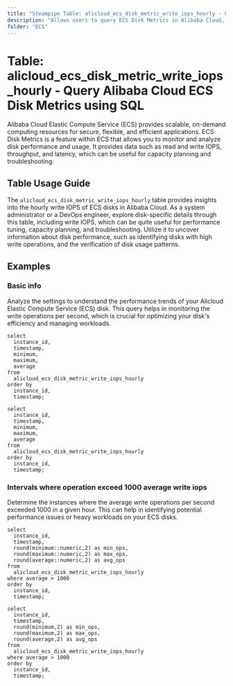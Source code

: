```yaml
---
title: "Steampipe Table: alicloud_ecs_disk_metric_write_iops_hourly - Query Alibaba Cloud ECS Disk Metrics using SQL"
description: "Allows users to query ECS Disk Metrics in Alibaba Cloud, specifically the hourly write IOPS (input/output operations per second), providing insights into disk performance and potential issues."
folder: "ECS"
---
```


# Table: alicloud_ecs_disk_metric_write_iops_hourly - Query Alibaba Cloud ECS Disk Metrics using SQL

Alibaba Cloud Elastic Compute Service (ECS) provides scalable, on-demand computing resources for secure, flexible, and efficient applications. ECS Disk Metrics is a feature within ECS that allows you to monitor and analyze disk performance and usage. It provides data such as read and write IOPS, throughput, and latency, which can be useful for capacity planning and troubleshooting.

## Table Usage Guide

The `alicloud_ecs_disk_metric_write_iops_hourly` table provides insights into the hourly write IOPS of ECS disks in Alibaba Cloud. As a system administrator or a DevOps engineer, explore disk-specific details through this table, including write IOPS, which can be quite useful for performance tuning, capacity planning, and troubleshooting. Utilize it to uncover information about disk performance, such as identifying disks with high write operations, and the verification of disk usage patterns.

## Examples

### Basic info
Analyze the settings to understand the performance trends of your Alicloud Elastic Compute Service (ECS) disk. This query helps in monitoring the write operations per second, which is crucial for optimizing your disk's efficiency and managing workloads.

```sql+postgres
select
  instance_id,
  timestamp,
  minimum,
  maximum,
  average
from
  alicloud_ecs_disk_metric_write_iops_hourly
order by
  instance_id,
  timestamp;
```

```sql+sqlite
select
  instance_id,
  timestamp,
  minimum,
  maximum,
  average
from
  alicloud_ecs_disk_metric_write_iops_hourly
order by
  instance_id,
  timestamp;
```

### Intervals where operation exceed 1000 average write iops
Determine the instances where the average write operations per second exceeded 1000 in a given hour. This can help in identifying potential performance issues or heavy workloads on your ECS disks.

```sql+postgres
select
  instance_id,
  timestamp,
  round(minimum::numeric,2) as min_ops,
  round(maximum::numeric,2) as max_ops,
  round(average::numeric,2) as avg_ops
from
  alicloud_ecs_disk_metric_write_iops_hourly
where average > 1000
order by
  instance_id,
  timestamp;
```

```sql+sqlite
select
  instance_id,
  timestamp,
  round(minimum,2) as min_ops,
  round(maximum,2) as max_ops,
  round(average,2) as avg_ops
from
  alicloud_ecs_disk_metric_write_iops_hourly
where average > 1000
order by
  instance_id,
  timestamp;
```